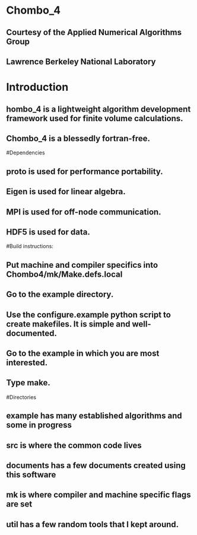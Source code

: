 # Chombo_4
## Courtesy of the Applied Numerical Algorithms Group
## Lawrence Berkeley National Laboratory

# Introduction
## hombo_4 is a lightweight algorithm development framework used for finite volume calculations.
## Chombo_4 is a blessedly fortran-free.


#Dependencies
## proto is used for performance portability.
## Eigen is used for linear algebra.
## MPI is used for off-node communication.
## HDF5 is used for data.

#Build instructions:
## Put machine and compiler specifics into Chombo4/mk/Make.defs.local
## Go to the example directory.
## Use the configure.example python script to create makefiles. It is simple and well-documented.
## Go to the example in which you are most interested.
## Type make.

#Directories
## example has many established algorithms and some in progress
## src is where the common code lives
## documents has a few documents created using this software
## mk  is where compiler and machine specific flags are set
## util has a few random tools that I kept around.

